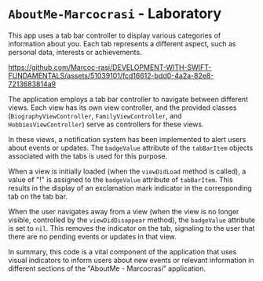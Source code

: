 # `AboutMe-Marcocrasi` - Laboratory

This app uses a tab bar controller to display various categories of information about you. Each tab represents a different aspect, such as personal data, interests or achievements.

https://github.com/Marcoc-rasi/DEVELOPMENT-WITH-SWIFT-FUNDAMENTALS/assets/51039101/fcd16612-bdd0-4a2a-82e8-7213683814a9

The application employs a tab bar controller to navigate between different views. Each view has its own view controller, and the provided classes (`BiographyViewController`, `FamilyViewController`, and `HobbiesViewController`) serve as controllers for these views.

In these views, a notification system has been implemented to alert users about events or updates. The `badgeValue` attribute of the `tabBarItem` objects associated with the tabs is used for this purpose.

When a view is initially loaded (when the `viewDidLoad` method is called), a value of "!" is assigned to the `badgeValue` attribute of `tabBarItem`. This results in the display of an exclamation mark indicator in the corresponding tab on the tab bar.

When the user navigates away from a view (when the view is no longer visible, controlled by the `viewDidDisappear` method), the `badgeValue` attribute is set to `nil`. This removes the indicator on the tab, signaling to the user that there are no pending events or updates in that view.

In summary, this code is a vital component of the application that uses visual indicators to inform users about new events or relevant information in different sections of the "AboutMe - Marcocrasi" application.

